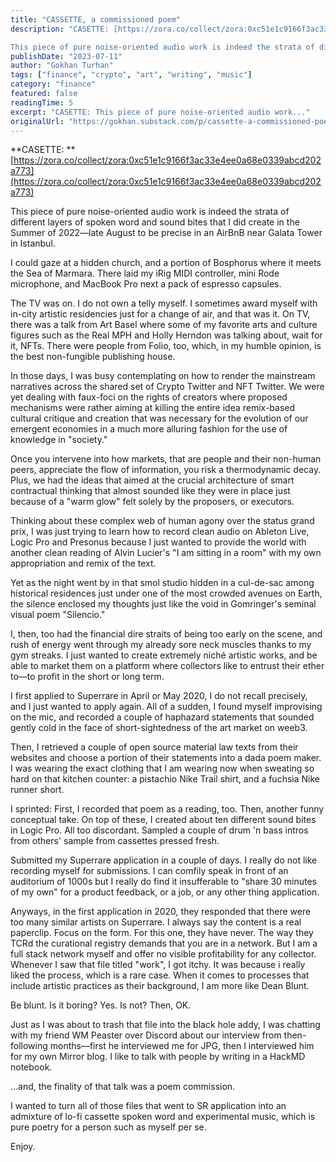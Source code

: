 ```yaml
---
title: "CASSETTE, a commissioned poem"
description: "CASETTE: [https://zora.co/collect/zora:0xc51e1c9166f3ac33e4ee0a68e0339abcd202a773](https://zora.co/collect/zora:0xc51e1c9166f3ac33e4ee0a68e0339abcd202a773)

This piece of pure noise-oriented audio work is indeed the strata of different layers of spoken word and sound bites that I did create in the S"
publishDate: "2023-07-11"
author: "Gokhan Turhan"
tags: ["finance", "crypto", "art", "writing", "music"]
category: "finance"
featured: false
readingTime: 5
excerpt: "CASETTE: This piece of pure noise-oriented audio work..."
originalUrl: "https://gokhan.substack.com/p/cassette-a-commissioned-poem"
---
```


**CASETTE: **[https://zora.co/collect/zora:0xc51e1c9166f3ac33e4ee0a68e0339abcd202a773](https://zora.co/collect/zora:0xc51e1c9166f3ac33e4ee0a68e0339abcd202a773)

This piece of pure noise-oriented audio work is indeed the strata of different layers of spoken word and sound bites that I did create in the Summer of 2022—late August to be precise in an AirBnB near Galata Tower in Istanbul.

I could gaze at a hidden church, and a portion of Bosphorus where it meets the Sea of Marmara. There laid my iRig MIDI controller, mini Rode microphone, and MacBook Pro next a pack of espresso capsules.

The TV was on. I do not own a telly myself. I sometimes award myself with in-city artistic residencies just for a change of air, and that was it. On TV, there was a talk from Art Basel where some of my favorite arts and culture figures such as the Real MPH and Holly Herndon was talking about, wait for it, NFTs. There were people from Folio, too, which, in my humble opinion, is the best non-fungible publishing house.

In those days, I was busy contemplating on how to render the mainstream narratives across the shared set of Crypto Twitter and NFT Twitter. We were yet dealing with faux-foci on the rights of creators where proposed mechanisms were rather aiming at killing the entire idea remix-based cultural critique and creation that was necessary for the evolution of our emergent economies in a much more alluring fashion for the use of knowledge in "society."

Once you intervene into how markets, that are people and their non-human peers, appreciate the flow of information, you risk a thermodynamic decay. Plus, we had the ideas that aimed at the crucial architecture of smart contractual thinking that almost sounded like they were in place just because of a "warm glow" felt solely by the proposers, or executors.

Thinking about these complex web of human agony over the status grand prix, I was just trying to learn how to record clean audio on Ableton Live, Logic Pro and Presonus because I just wanted to provide the world with another clean reading of Alvin Lucier's "I am sitting in a room" with my own appropriation and remix of the text.

Yet as the night went by in that smol studio hidden in a cul-de-sac among historical residences just under one of the most crowded avenues on Earth, the silence enclosed my thoughts just like the void in Gomringer's seminal visual poem "Silencio."

I, then, too had the financial dire straits of being too early on the scene, and rush of energy went through my already sore neck muscles thanks to my gym streaks. I just wanted to create extremely niché artistic works, and be able to market them on a platform where collectors like to entrust their ether to—to profit in the short or long term.

I first applied to Superrare in April or May 2020, I do not recall precisely, and I just wanted to apply again. All of a sudden, I found myself improvising on the mic, and recorded a couple of haphazard statements that sounded gently cold in the face of short-sightedness of the art market on weeb3.

Then, I retrieved a couple of open source material law texts from their websites and choose a portion of their statements into a dada poem maker. I was wearing the exact clothing that I am wearing now when sweating so hard on that kitchen counter: a pistachio Nike Trail shirt, and a fuchsia Nike runner short.

I sprinted: First, I recorded that poem as a reading, too. Then, another funny conceptual take. On top of these, I created about ten different sound bites in Logic Pro. All too discordant. Sampled a couple of drum 'n bass intros from others' sample from cassettes pressed fresh.

Submitted my Superrare application in a couple of days. I really do not like recording myself for submissions. I can comfily speak in front of an auditorium of 1000s but I really do find it insufferable to "share 30 minutes of my own" for a product feedback, or a job, or any other thing application.

Anyways, in the first application in 2020, they responded that there were too many similar artists on Superrare. I always say the content is a real paperclip. Focus on the form. For this one, they have never. The way they TCRd the curational registry demands that you are in a network. But I am a full stack network myself and offer no visible profitability for any collector. Whenever I saw that file titled "work", I got itchy. It was because i really liked the process, which is a rare case. When it comes to processes that include artistic practices as their background, I am more like Dean Blunt.

Be blunt. Is it boring? Yes. Is not? Then, OK.

Just as I was about to trash that file into the black hole addy, I was chatting with my friend WM Peaster over Discord about our interview from then-following months—first he interviewed me for JPG, then I interviewed him for my own Mirror blog. I like to talk with people by writing in a HackMD notebook.

...and, the finality of that talk was a poem commission.

I wanted to turn all of those files that went to SR application into an admixture of lo-fi cassette spoken word and experimental music, which is pure poetry for a person such as myself per se.

Enjoy.